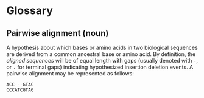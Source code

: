 # Glossary <link src="wDGwYI"/>

## Pairwise alignment (noun) <link src="bSQQ5s"/>

A hypothesis about which bases or amino acids in two biological sequences are derived from a common ancestral base or amino acid. By definition, the *aligned sequences* will be of equal length with gaps (usually denoted with ``-``, or ``.`` for terminal gaps) indicating hypothesized insertion deletion events. A pairwise alignment may be represented as follows:

```
ACC---GTAC
CCCATCGTAG
```
